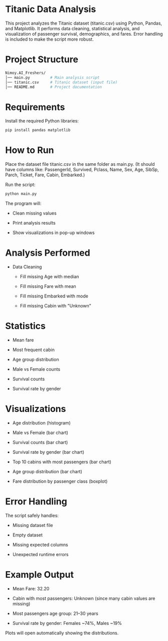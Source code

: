 # Titanic Data Analysis 

This project analyzes the Titanic dataset (titanic.csv) using Python, Pandas, and Matplotlib.
It performs data cleaning, statistical analysis, and visualization of passenger survival, demographics, and fares.
Error handling is included to make the script more robust.

 # Project Structure
 ```sh
Nimoy.AI_Freshers/
│── main.py         # Main analysis script
│── titanic.csv     # Titanic dataset (input file)
│── README.md       # Project documentation
```
# Requirements

Install the required Python libraries:
```sh
pip install pandas matplotlib
```
# How to Run

Place the dataset file titanic.csv in the same folder as main.py.
(It should have columns like: PassengerId, Survived, Pclass, Name, Sex, Age, SibSp, Parch, Ticket, Fare, Cabin, Embarked.)

Run the script:
```sh
python main.py
```

The program will:

- Clean missing values

- Print analysis results

- Show visualizations in pop-up windows

# Analysis Performed

- Data Cleaning

  - Fill missing Age with median

  - Fill missing Fare with mean

  - Fill missing Embarked with mode

  - Fill missing Cabin with "Unknown"

# Statistics

- Mean fare

- Most frequent cabin

- Age group distribution

- Male vs Female counts

- Survival counts

- Survival rate by gender

# Visualizations

- Age distribution (histogram)

- Male vs Female (bar chart)

- Survival counts (bar chart)

- Survival rate by gender (bar chart)

- Top 10 cabins with most passengers (bar chart)

- Age group distribution (bar chart)

- Fare distribution by passenger class (boxplot)

# Error Handling

The script safely handles:

- Missing dataset file

- Empty dataset

- Missing expected columns

- Unexpected runtime errors

 # Example Output

- Mean Fare: 32.20

- Cabin with most passengers: Unknown (since many cabin values are missing)

- Most passengers age group: 21–30 years

- Survival rate by gender: Females ~74%, Males ~19%

Plots will open automatically showing the distributions.
